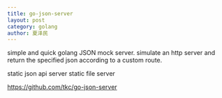 ```yaml
---
title: go-json-server
layout: post
category: golang
author: 夏泽民
---
```

simple and quick golang JSON mock server.
simulate an http server and return the specified json according to a custom route.

static json api server
static file server
<!-- more -->
https://github.com/tkc/go-json-server
